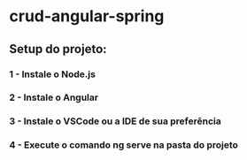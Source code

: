 # crud-angular-spring

## Setup do projeto:

### 1 - Instale o Node.js
### 2 - Instale o Angular
### 3 - Instale o VSCode ou a IDE de sua preferência
### 4 - Execute o comando ng serve na pasta do projeto

